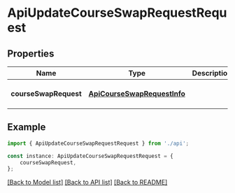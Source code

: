 # ApiUpdateCourseSwapRequestRequest


## Properties

Name | Type | Description | Notes
------------ | ------------- | ------------- | -------------
**courseSwapRequest** | [**ApiCourseSwapRequestInfo**](ApiCourseSwapRequestInfo.md) |  | [optional] [default to undefined]

## Example

```typescript
import { ApiUpdateCourseSwapRequestRequest } from './api';

const instance: ApiUpdateCourseSwapRequestRequest = {
    courseSwapRequest,
};
```

[[Back to Model list]](../README.md#documentation-for-models) [[Back to API list]](../README.md#documentation-for-api-endpoints) [[Back to README]](../README.md)
